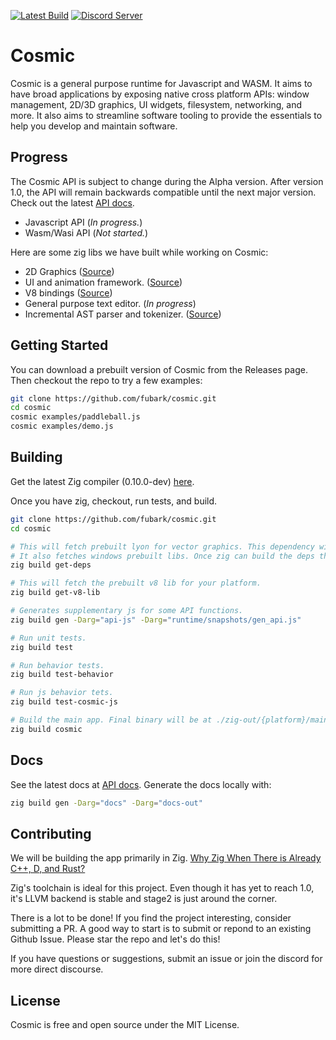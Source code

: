 [![Latest Build](https://github.com/fubark/cosmic/actions/workflows/latest-build.yml/badge.svg)](https://github.com/fubark/cosmic/actions/workflows/latest-build.yml)
[![Discord Server](https://img.shields.io/discord/828041790711136274.svg?color=7289da&label=Discord&logo=discord&style=flat-square)](https://discord.gg/YF82GYvBxQ)

# Cosmic

Cosmic is a general purpose runtime for Javascript and WASM. It aims to have broad applications by exposing native cross platform APIs: window management, 2D/3D graphics, UI widgets, filesystem, networking, and more. It also aims to streamline software tooling to provide the essentials to help you develop and maintain software.

## Progress
The Cosmic API is subject to change during the Alpha version. After version 1.0, the API will remain backwards compatible until the next major version. Check out the latest [API docs](https://cosmic-js.com/docs).
- Javascript API (*In progress.*)
- Wasm/Wasi API (*Not started.*)

Here are some zig libs we have built while working on Cosmic:
- 2D Graphics ([Source](https://github.com/fubark/cosmic/tree/master/graphics))
- UI and animation framework. ([Source](https://github.com/fubark/cosmic/tree/master/ui))
- V8 bindings ([Source](https://github.com/fubark/zig-v8))
- General purpose text editor. (*In progress*)
- Incremental AST parser and tokenizer. ([Source](https://github.com/fubark/cosmic/tree/master/parser))

## Getting Started
You can download a prebuilt version of Cosmic from the Releases page.
Then checkout the repo to try a few examples:
```sh
git clone https://github.com/fubark/cosmic.git
cd cosmic
cosmic examples/paddleball.js
cosmic examples/demo.js
```

## Building
Get the latest Zig compiler (0.10.0-dev) [here](https://ziglang.org/download/). 

Once you have zig, checkout, run tests, and build.
```sh
git clone https://github.com/fubark/cosmic.git
cd cosmic

# This will fetch prebuilt lyon for vector graphics. This dependency will be dropped with our own implementation in the near future.
# It also fetches windows prebuilt libs. Once zig can build the deps those will be dropped as well.
zig build get-deps 

# This will fetch the prebuilt v8 lib for your platform.
zig build get-v8-lib

# Generates supplementary js for some API functions.
zig build gen -Darg="api-js" -Darg="runtime/snapshots/gen_api.js"

# Run unit tests.
zig build test

# Run behavior tests.
zig build test-behavior

# Run js behavior tets.
zig build test-cosmic-js

# Build the main app. Final binary will be at ./zig-out/{platform}/main/main. Use -Drelease-safe for an optimized version.
zig build cosmic
```



## Docs
See the latest docs at [API docs](https://cosmic-js.com/docs).
Generate the docs locally with:
```sh
zig build gen -Darg="docs" -Darg="docs-out"
```

## Contributing
We will be building the app primarily in Zig.
[Why Zig When There is Already C++, D, and Rust?](https://ziglang.org/learn/why_zig_rust_d_cpp)

Zig's toolchain is ideal for this project. Even though it has yet to reach 1.0, it's LLVM backend is stable and stage2 is just around the corner.

There is a lot to be done! If you find the project interesting, consider submitting a PR. A good way to start is to submit or repond to an existing Github Issue. Please star the repo and let's do this!

If you have questions or suggestions, submit an issue or join the discord for more direct discourse.

## License

Cosmic is free and open source under the MIT License.
